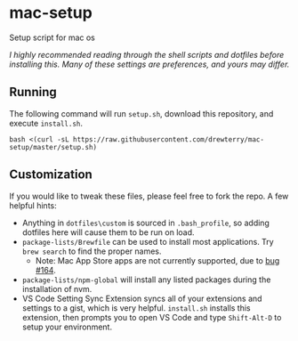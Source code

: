 # mac-setup

Setup script for mac os

*I highly recommended reading through the shell scripts and dotfiles before installing this.  Many of these settings are preferences, and yours may differ.*

## Running

The following command will run `setup.sh`, download this repository, and execute `install.sh`.

```shell
bash <(curl -sL https://raw.githubusercontent.com/drewterry/mac-setup/master/setup.sh)
```

## Customization

If you would like to tweak these files, please feel free to fork the repo.  A few helpful hints:

- Anything in `dotfiles\custom` is sourced in `.bash_profile`, so adding dotfiles here will cause them to be run on load.
- `package-lists/Brewfile` can be used to install most applications. Try `brew search` to find the proper names.
  - Note: Mac App Store apps are not currently supported, due to [bug #164](https://github.com/mas-cli/mas/issues/164).
- `package-lists/npm-global` will install any listed packages during the installation of nvm.
- VS Code Setting Sync Extension syncs all of your extensions and settings to a gist, which is very helpful.  `install.sh` installs this extension, then prompts you to open VS Code and type `Shift-Alt-D` to setup your environment.
